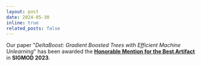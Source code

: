```yaml
---
layout: post
date: 2024-05-30
inline: true
related_posts: false
---
```


Our paper "_DeltaBoost: Gradient Boosted Trees with Efficient Machine Unlearning_" has been awarded the [**Honorable Mention for the Best Artifact**](https://sigmod.org/sigmod-awards/sigmod-best-artifact-award/) in **SIGMOD 2023**. 
